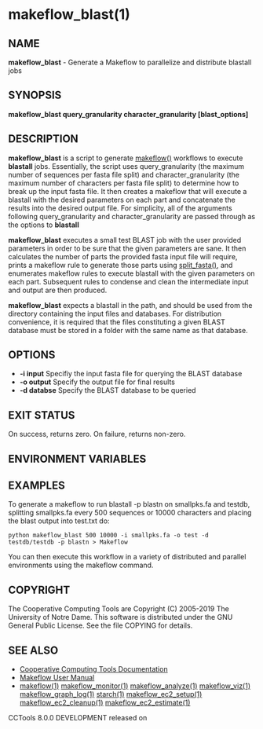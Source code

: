






















# makeflow_blast(1)

## NAME
**makeflow_blast** - Generate a Makeflow to parallelize and distribute blastall jobs

## SYNOPSIS
****makeflow_blast query_granularity character_granularity [blast_options]****

## DESCRIPTION
**makeflow_blast** is a script to generate [makeflow()](makeflow.md) workflows to execute **blastall** jobs. Essentially, the script uses query_granularity (the maximum number of sequences per fasta file split) and character_granularity (the maximum number of characters per fasta file split) to determine how to break up the input fasta file.  It then creates a makeflow that will execute a blastall with the desired parameters on each part and concatenate the results into the desired output file.  For simplicity, all of the arguments following query_granularity and character_granularity are passed through as the options to **blastall**

**makeflow_blast** executes a small test BLAST job with the user provided parameters in order to be sure that the given parameters are sane.  It then calculates the number of parts the provided fasta input file will require, prints a makeflow rule to generate those parts using [split_fasta()](split_fasta.md), and enumerates makeflow rules to execute blastall with the given parameters on each part. Subsequent rules to condense and clean the intermediate input and output are then produced.

**makeflow_blast** expects a blastall in the path, and should be used from the directory containing the input files and databases.  For distribution convenience, it is required that the files constituting a given BLAST database must be stored in a folder with the same name as that database.

## OPTIONS

- **-i input** Specifiy the input fasta file for querying the BLAST database
- **-o output** Specify the output file for final results
- **-d databse** Specify the BLAST database to be queried


## EXIT STATUS
On success, returns zero.  On failure, returns non-zero.

## ENVIRONMENT VARIABLES

## EXAMPLES

To generate a makeflow to run blastall -p blastn on smallpks.fa and testdb, splitting smallpks.fa every 500 sequences or 10000 characters and placing the blast output into test.txt do:
```
python makeflow_blast 500 10000 -i smallpks.fa -o test -d testdb/testdb -p blastn > Makeflow
```
You can then execute this workflow in a variety of distributed and parallel environments using the makeflow command.

## COPYRIGHT

The Cooperative Computing Tools are Copyright (C) 2005-2019 The University of Notre Dame.  This software is distributed under the GNU General Public License.  See the file COPYING for details.

## SEE ALSO


- [Cooperative Computing Tools Documentation]("../index.html")
- [Makeflow User Manual]("../makeflow.html")
- [makeflow(1)](makeflow.md) [makeflow_monitor(1)](makeflow_monitor.md) [makeflow_analyze(1)](makeflow_analyze.md) [makeflow_viz(1)](makeflow_viz.md) [makeflow_graph_log(1)](makeflow_graph_log.md) [starch(1)](starch.md) [makeflow_ec2_setup(1)](makeflow_ec2_setup.md) [makeflow_ec2_cleanup(1)](makeflow_ec2_cleanup.md) [makeflow_ec2_estimate(1)](makeflow_ec2_estimate.md)


CCTools 8.0.0 DEVELOPMENT released on 
